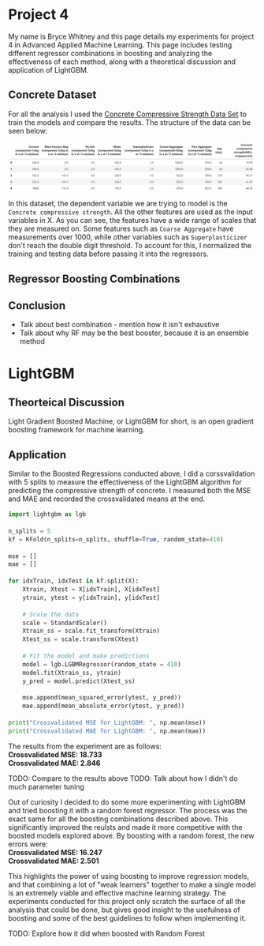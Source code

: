 # Project 4

My name is Bryce Whitney and this page details my experiments for project 4 in Advanced Applied Machine Learning. This page includes testing different regressor combinations in boosting and analyzing the effectiveness of each method, along with a theoretical discussion and application of LightGBM.

## Concrete Dataset

For all the analysis I used the [Concrete Compressive Strength Data Set](https://archive.ics.uci.edu/ml/datasets/concrete+compressive+strength) to train the  models and compare the results. The structure of the data can be seen below:
  
![](ConcreteDataFrame.png)

In this dataset, the dependent variable we are trying to model is the `Concrete compressive strength`. All the other features are used as the input variables in X. As you can see, the features have a wide range of scales that they are measured on. Some features such as `Coarse Aggregate` have measurements over 1000, while other variables such as `Superplasticizer` don't reach the double digit threshold. To account for this, I normalized the training and testing data before passing it into the regressors.

## Regressor Boosting Combinations


## Conclusion
- Talk about best combination - mention how it isn't exhaustive
- Talk about why RF may be the best booster, because it is an ensemble method

# LightGBM

## Theorteical Discussion

Light Gradient Boosted Machine, or LightGBM for short, is an open gradient boosting framework for machine learning. 

## Application

Similar to the Boosted Regressions conducted above, I did a corssvalidation with 5 splits to measure the effectiveness of the LightGBM algorithm for predicting the compressive strength of concrete. I measured both the MSE and MAE and recorded the crossvalidated means at the end. 

```python
import lightgbm as lgb

n_splits = 5
kf = KFold(n_splits=n_splits, shuffle=True, random_state=410)

mse = []
mae = []

for idxTrain, idxTest in kf.split(X):
    Xtrain, Xtest = X[idxTrain], X[idxTest]
    ytrain, ytest = y[idxTrain], y[idxTest]
    
    # Scale the data
    scale = StandardScaler()
    Xtrain_ss = scale.fit_transform(Xtrain)
    Xtest_ss = scale.transform(Xtest)
    
    # Fit the model and make predictions
    model = lgb.LGBMRegressor(random_state = 410)
    model.fit(Xtrain_ss, ytrain)
    y_pred = model.predict(Xtest_ss)

    mse.append(mean_squared_error(ytest, y_pred))
    mae.append(mean_absolute_error(ytest, y_pred))
    
print("Crossvalidated MSE for LightGBM: ", np.mean(mse))
print("Crossvalidated MAE for LightGBM: ", np.mean(mae))
```
The results from the experiment are as follows: \
**Crossvalidated MSE: 18.733** \
**Crossvalidated MAE: 2.846**

TODO: Compare to the results above
TODO: Talk about how I didn't do much parameter tuning

Out of curiosity I decided to do some more experimenting with LightGBM and tried boosting it with a random forest regressor. The process was the exact same for all the boosting combinations described above. This significantly improved the reulsts and made it more competitive with the boosted models explored above. By boosting with a random forest, the new errors were: \
**Crossvalidated MSE: 16.247** \
**Crossvalidated MAE: 2.501**

This highlights the power of using boosting to improve regression models, and that combining a lot of "weak learners" together to make a single model is an extremely viable and effective machine learning strategy. The experiments conducted for this project only scratch the surface of all the analysis that could be done, but gives good insight to the usefulness of boosting and some of the best guidelines to follow when implementing it.  

TODO: Explore how it did when boosted with Random Forest
